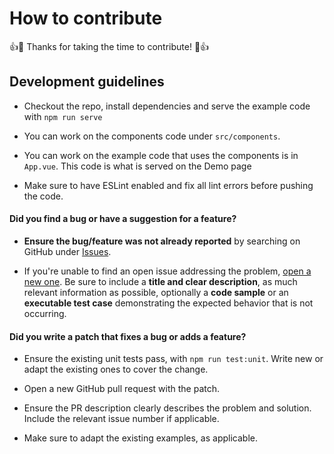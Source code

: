 # How to contribute

:+1::tada: Thanks for taking the time to contribute! :tada::+1:

## Development guidelines

* Checkout the repo, install dependencies and serve the example code with `npm run serve`

* You can work on the components code under `src/components`.

* You can work on the example code that uses the components is in `App.vue`. This code is what is served on the Demo page

* Make sure to have ESLint enabled and fix all lint errors before pushing the code.

#### **Did you find a bug or have a suggestion for a feature?**

* **Ensure the bug/feature was not already reported** by searching on GitHub under [Issues](https://github.com/myENA/vue-table/issues).

* If you're unable to find an open issue addressing the problem, [open a new one](https://github.com/myENA/vue-table/issues/new). Be sure to include a **title and clear description**, as much relevant information as possible, optionally a **code sample** or an **executable test case** demonstrating the expected behavior that is not occurring.

#### **Did you write a patch that fixes a bug or adds a feature?**

* Ensure the existing unit tests pass, with `npm run test:unit`. Write new or adapt the existing ones to cover the change.

* Open a new GitHub pull request with the patch.

* Ensure the PR description clearly describes the problem and solution. Include the relevant issue number if applicable.

* Make sure to adapt the existing examples, as applicable.

